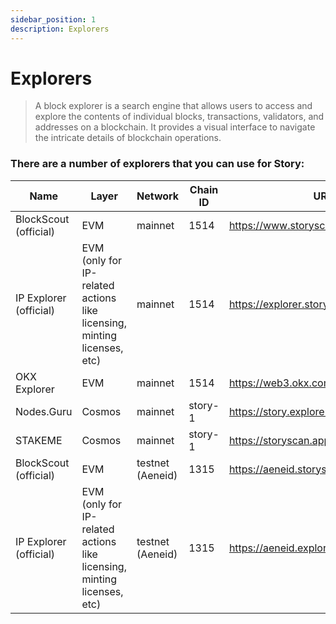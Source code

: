 ```yaml
---
sidebar_position: 1
description: Explorers
---
```


# Explorers

> A block explorer is a search engine that allows users to access and explore the contents of individual blocks, transactions, validators, and addresses on a blockchain. It provides a visual interface to navigate the intricate details of blockchain operations.

### There are a number of explorers that you can use for Story:

| Name | Layer | Network | Chain ID | URL |
| --- | --- | --- | --- | --- |
| BlockScout (official) | EVM | mainnet | 1514 | https://www.storyscan.io |
| IP Explorer (official) | EVM (only for IP-related actions like licensing, minting licenses, etc) | mainnet | 1514 | https://explorer.story.foundation |
| OKX Explorer | EVM | mainnet | 1514 | https://web3.okx.com/ua/explorer/story |
| Nodes.Guru | Cosmos | mainnet | story-1 | https://story.explorers.guru |
| STAKEME | Cosmos | mainnet | story-1 | https://storyscan.app |
| BlockScout (official) | EVM | testnet (Aeneid) | 1315 | https://aeneid.storyscan.io |
| IP Explorer (official) | EVM (only for IP-related actions like licensing, minting licenses, etc) | testnet (Aeneid) | 1315 | https://aeneid.explorer.story.foundation |
